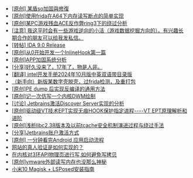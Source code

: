 + [[原创] 某盾so加固與修復](https://bbs.kanxue.com/thread-285110.htm)
+ [[原创]使用frida在A64下内存读写断点的简单实现](https://bbs.kanxue.com/thread-278867.htm)
+ [[原创]某PC游戏残血ACE反作弊ring3下的绕过分析](https://bbs.kanxue.com/thread-284667.htm)
+ [[注意] 我这平时会有一些游戏逆向的小活（游戏数据挖掘方向的）。有兴趣长期合作的朋友可以给我发私信。](https://bbs.kanxue.com/thread-285109.htm)
+ [[转帖] IDA 9.0 Release](https://bbs.kanxue.com/thread-283917.htm)
+ [[原创]从0开始开发一个InlineHook第一篇](https://bbs.kanxue.com/thread-284689.htm)
+ [[原创]APP加固系统分析](https://bbs.kanxue.com/thread-281132.htm)
+ [[分享]好久没来了，17年了，物是人非。](https://bbs.kanxue.com/thread-283832.htm)
+ [[翻译] intel开发手册2024年10月版中英双语带目录版](https://bbs.kanxue.com/thread-285029.htm)
+ [（新手向）新版某数字壳脱壳，过frida检测，及重打包](https://bbs.kanxue.com/thread-282858.htm)
+ [[原创]PE dump 后实现反编译的通用方法](https://bbs.kanxue.com/thread-284958.htm)
+ [[原创]记一次仿写一个内核DWM绘制](https://bbs.kanxue.com/thread-279167.htm)
+ [[讨论] Jetbrains激活Discover Server实现的分析](https://bbs.kanxue.com/thread-283941.htm)
+ [[原创]驱动级VT技术EPT实现无痕HOOK保护指定进程----VT EPT原理解析和进阶](https://bbs.kanxue.com/thread-269303.htm)
+ [[原创]浅析libc2.38版本及以前tcache安全机制演进过程与绕过手法](https://bbs.kanxue.com/thread-284325.htm)
+ [[分享]Jetbrains账户激活方式](https://bbs.kanxue.com/thread-284298.htm)
+ [[原创] 一分钟看完Android 应用启动流程](https://bbs.kanxue.com/thread-284686.htm)
+ [网站的真人验证是如何实现的？](https://bbs.kanxue.com/thread-285102.htm)
+ [在内核对3环API物理页进行写,如何避免写拷贝](https://bbs.kanxue.com/thread-285113.htm)
+ [[原创]vmware外部读写内存也没那么神秘](https://bbs.kanxue.com/thread-284956.htm)
+ [小米10 Magisk + LSPosed安装指南](https://bbs.kanxue.com/thread-285114.htm)

